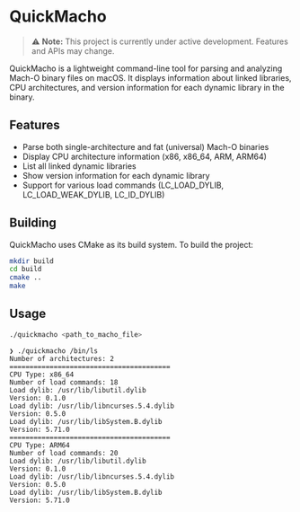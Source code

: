 # QuickMacho

> ⚠️ **Note:** This project is currently under active development. Features and APIs may change.

QuickMacho is a lightweight command-line tool for parsing and analyzing Mach-O binary files on macOS. It displays information about linked libraries, CPU architectures, and version information for each dynamic library in the binary.

## Features

- Parse both single-architecture and fat (universal) Mach-O binaries
- Display CPU architecture information (x86, x86_64, ARM, ARM64)
- List all linked dynamic libraries
- Show version information for each dynamic library
- Support for various load commands (LC_LOAD_DYLIB, LC_LOAD_WEAK_DYLIB, LC_ID_DYLIB)

## Building

QuickMacho uses CMake as its build system. To build the project:

```bash
mkdir build
cd build
cmake ..
make
```

## Usage

```bash
./quickmacho <path_to_macho_file>
```


```
❯ ./quickmacho /bin/ls
Number of architectures: 2
========================================
CPU Type: x86_64
Number of load commands: 18
Load dylib: /usr/lib/libutil.dylib
Version: 0.1.0
Load dylib: /usr/lib/libncurses.5.4.dylib
Version: 0.5.0
Load dylib: /usr/lib/libSystem.B.dylib
Version: 5.71.0
========================================
CPU Type: ARM64
Number of load commands: 20
Load dylib: /usr/lib/libutil.dylib
Version: 0.1.0
Load dylib: /usr/lib/libncurses.5.4.dylib
Version: 0.5.0
Load dylib: /usr/lib/libSystem.B.dylib
Version: 5.71.0
```